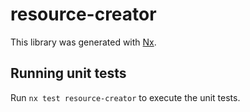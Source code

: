 # resource-creator

This library was generated with [Nx](https://nx.dev).

## Running unit tests

Run `nx test resource-creator` to execute the unit tests.
